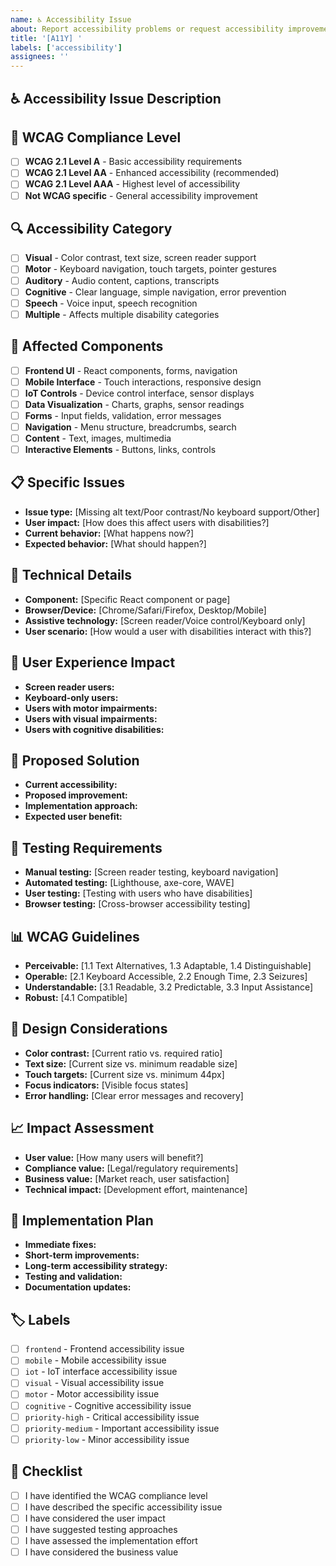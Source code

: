 ```yaml
---
name: ♿ Accessibility Issue
about: Report accessibility problems or request accessibility improvements
title: '[A11Y] '
labels: ['accessibility']
assignees: ''
---
```


## ♿ Accessibility Issue Description
<!-- A clear and concise description of the accessibility problem or improvement needed. -->

## 🎯 WCAG Compliance Level
<!-- Which WCAG level does this issue affect? -->
- [ ] **WCAG 2.1 Level A** - Basic accessibility requirements
- [ ] **WCAG 2.1 Level AA** - Enhanced accessibility (recommended)
- [ ] **WCAG 2.1 Level AAA** - Highest level of accessibility
- [ ] **Not WCAG specific** - General accessibility improvement

## 🔍 Accessibility Category
<!-- What type of accessibility issue is this? -->
- [ ] **Visual** - Color contrast, text size, screen reader support
- [ ] **Motor** - Keyboard navigation, touch targets, pointer gestures
- [ ] **Auditory** - Audio content, captions, transcripts
- [ ] **Cognitive** - Clear language, simple navigation, error prevention
- [ ] **Speech** - Voice input, speech recognition
- [ ] **Multiple** - Affects multiple disability categories

## 🎯 Affected Components
<!-- Which parts of the system have accessibility issues? -->
- [ ] **Frontend UI** - React components, forms, navigation
- [ ] **Mobile Interface** - Touch interactions, responsive design
- [ ] **IoT Controls** - Device control interface, sensor displays
- [ ] **Data Visualization** - Charts, graphs, sensor readings
- [ ] **Forms** - Input fields, validation, error messages
- [ ] **Navigation** - Menu structure, breadcrumbs, search
- [ ] **Content** - Text, images, multimedia
- [ ] **Interactive Elements** - Buttons, links, controls

## 📋 Specific Issues
<!-- Describe the specific accessibility problems: -->
- **Issue type:** [Missing alt text/Poor contrast/No keyboard support/Other]
- **User impact:** [How does this affect users with disabilities?]
- **Current behavior:** [What happens now?]
- **Expected behavior:** [What should happen?]

## 🔧 Technical Details
<!-- Provide technical context for the accessibility issue: -->
- **Component:** [Specific React component or page]
- **Browser/Device:** [Chrome/Safari/Firefox, Desktop/Mobile]
- **Assistive technology:** [Screen reader/Voice control/Keyboard only]
- **User scenario:** [How would a user with disabilities interact with this?]

## 📱 User Experience Impact
<!-- How does this affect different users? -->
- **Screen reader users:**
- **Keyboard-only users:**
- **Users with motor impairments:**
- **Users with visual impairments:**
- **Users with cognitive disabilities:**

## 🎯 Proposed Solution
<!-- If this is an accessibility improvement request: -->
- **Current accessibility:**
- **Proposed improvement:**
- **Implementation approach:**
- **Expected user benefit:**

## 🧪 Testing Requirements
<!-- How should this accessibility issue be tested? -->
- **Manual testing:** [Screen reader testing, keyboard navigation]
- **Automated testing:** [Lighthouse, axe-core, WAVE]
- **User testing:** [Testing with users who have disabilities]
- **Browser testing:** [Cross-browser accessibility testing]

## 📊 WCAG Guidelines
<!-- Which specific WCAG guidelines are relevant? -->
- **Perceivable:** [1.1 Text Alternatives, 1.3 Adaptable, 1.4 Distinguishable]
- **Operable:** [2.1 Keyboard Accessible, 2.2 Enough Time, 2.3 Seizures]
- **Understandable:** [3.1 Readable, 3.2 Predictable, 3.3 Input Assistance]
- **Robust:** [4.1 Compatible]

## 🎨 Design Considerations
<!-- UI/UX considerations for accessibility: -->
- **Color contrast:** [Current ratio vs. required ratio]
- **Text size:** [Current size vs. minimum readable size]
- **Touch targets:** [Current size vs. minimum 44px]
- **Focus indicators:** [Visible focus states]
- **Error handling:** [Clear error messages and recovery]

## 📈 Impact Assessment
<!-- How will this accessibility improvement benefit users? -->
- **User value:** [How many users will benefit?]
- **Compliance value:** [Legal/regulatory requirements]
- **Business value:** [Market reach, user satisfaction]
- **Technical impact:** [Development effort, maintenance]

## 🚀 Implementation Plan
<!-- How should this accessibility issue be addressed? -->
- **Immediate fixes:**
- **Short-term improvements:**
- **Long-term accessibility strategy:**
- **Testing and validation:**
- **Documentation updates:**

## 🏷️ Labels
<!-- Add relevant labels for categorization: -->
- [ ] `frontend` - Frontend accessibility issue
- [ ] `mobile` - Mobile accessibility issue
- [ ] `iot` - IoT interface accessibility issue
- [ ] `visual` - Visual accessibility issue
- [ ] `motor` - Motor accessibility issue
- [ ] `cognitive` - Cognitive accessibility issue
- [ ] `priority-high` - Critical accessibility issue
- [ ] `priority-medium` - Important accessibility issue
- [ ] `priority-low` - Minor accessibility issue

## 📝 Checklist
- [ ] I have identified the WCAG compliance level
- [ ] I have described the specific accessibility issue
- [ ] I have considered the user impact
- [ ] I have suggested testing approaches
- [ ] I have assessed the implementation effort
- [ ] I have considered the business value 